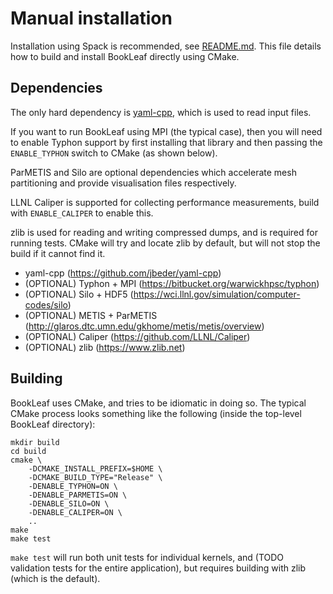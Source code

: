 # Manual installation

Installation using Spack is recommended, see [README.md](../README.md). This
file details how to build and install BookLeaf directly using CMake.

## Dependencies

The only hard dependency is [yaml-cpp](https://github.com/jbeder/yaml-cpp),
which is used to read input files.

If you want to run BookLeaf using MPI (the typical case), then you will need to
enable Typhon support by first installing that library and then passing the
`ENABLE_TYPHON` switch to CMake (as shown below).

ParMETIS and Silo are optional dependencies which accelerate mesh partitioning
and provide visualisation files respectively.

LLNL Caliper is supported for collecting performance measurements, build with
`ENABLE_CALIPER` to enable this.

zlib is used for reading and writing compressed dumps, and is required for
running tests. CMake will try and locate zlib by default, but will not stop the
build if it cannot find it.

* yaml-cpp (https://github.com/jbeder/yaml-cpp)
* (OPTIONAL) Typhon + MPI (https://bitbucket.org/warwickhpsc/typhon)
* (OPTIONAL) Silo + HDF5 (https://wci.llnl.gov/simulation/computer-codes/silo)
* (OPTIONAL) METIS + ParMETIS (http://glaros.dtc.umn.edu/gkhome/metis/metis/overview)
* (OPTIONAL) Caliper (https://github.com/LLNL/Caliper)
* (OPTIONAL) zlib (https://www.zlib.net)

## Building

BookLeaf uses CMake, and tries to be idiomatic in doing so. The typical CMake
process looks something like the following (inside the top-level BookLeaf
directory):

```
mkdir build
cd build
cmake \
    -DCMAKE_INSTALL_PREFIX=$HOME \
    -DCMAKE_BUILD_TYPE="Release" \
    -DENABLE_TYPHON=ON \
    -DENABLE_PARMETIS=ON \
    -DENABLE_SILO=ON \
    -DENABLE_CALIPER=ON \
    ..
make
make test
```

`make test` will run both unit tests for individual kernels, and (TODO
validation tests for the entire application), but requires building with zlib
(which is the default).
